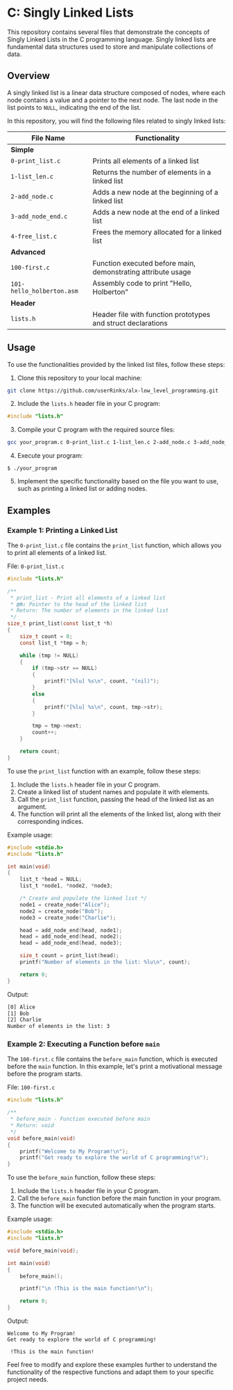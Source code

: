 # C: Singly Linked Lists

This repository contains several files that demonstrate the concepts of Singly Linked Lists in the C programming language. Singly linked lists are fundamental data structures used to store and manipulate collections of data.

## Overview

A singly linked list is a linear data structure composed of nodes, where each node contains a value and a pointer to the next node. The last node in the list points to `NULL`, indicating the end of the list.

In this repository, you will find the following files related to singly linked lists:

| File Name                | Functionality                                                 |
|--------------------------|--------------------------------------------------------------|
| **Simple**    |                                                                   |
| `0-print_list.c`           | Prints all elements of a linked list                          |
| `1-list_len.c`             | Returns the number of elements in a linked list               |
| `2-add_node.c`             | Adds a new node at the beginning of a linked list             |
| `3-add_node_end.c`         | Adds a new node at the end of a linked list                   |
| `4-free_list.c`            | Frees the memory allocated for a linked list                  |
| **Advanced**  |                                                                   |
| `100-first.c`   | Function executed before main, demonstrating attribute usage  |
| `101-hello_holberton.asm`  | Assembly code to print "Hello, Holberton"                     |
| **Header**    |                                                                   |
| `lists.h`                  | Header file with function prototypes and struct declarations  |

## Usage

To use the functionalities provided by the linked list files, follow these steps:

1. Clone this repository to your local machine:
```bash
git clone https://github.com/userRinks/alx-low_level_programming.git
```

2. Include the `lists.h` header file in your C program:
```c
#include "lists.h"
```

3. Compile your C program with the required source files:
```bash
gcc your_program.c 0-print_list.c 1-list_len.c 2-add_node.c 3-add_node_end.c 4-free_list.c -o your_program
```

4. Execute your program:
```shell
$ ./your_program
```

5. Implement the specific functionality based on the file you want to use, such as printing a linked list or adding nodes.


## Examples

### Example 1: Printing a Linked List

The `0-print_list.c` file contains the `print_list` function, which allows you to print all elements of a linked list.

File: `0-print_list.c`

```c
#include "lists.h"

/**
 * print_list - Print all elements of a linked list
 * @h: Pointer to the head of the linked list
 * Return: The number of elements in the linked list
 */
size_t print_list(const list_t *h)
{
    size_t count = 0;
    const list_t *tmp = h;

    while (tmp != NULL)
    {
        if (tmp->str == NULL)
        {
            printf("[%lu] %s\n", count, "(nil)");
        }
        else
        {
            printf("[%lu] %s\n", count, tmp->str);
        }

        tmp = tmp->next;
        count++;
    }

    return count;
}

```

To use the `print_list` function with an example, follow these steps:

1. Include the `lists.h` header file in your C program.
2. Create a linked list of student names and populate it with elements.
3. Call the `print_list` function, passing the head of the linked list as an argument.
4. The function will print all the elements of the linked list, along with their corresponding indices.

Example usage:
```c
#include <stdio.h>
#include "lists.h"

int main(void)
{
    list_t *head = NULL;
    list_t *node1, *node2, *node3;

    /* Create and populate the linked list */
    node1 = create_node("Alice");
    node2 = create_node("Bob");
    node3 = create_node("Charlie");

    head = add_node_end(head, node1);
    head = add_node_end(head, node2);
    head = add_node_end(head, node3);

    size_t count = print_list(head);
    printf("Number of elements in the list: %lu\n", count);

    return 0;
}
```

Output:
```bash
[0] Alice
[1] Bob
[2] Charlie
Number of elements in the list: 3
```

### Example 2: Executing a Function before `main`

The `100-first.c` file contains the `before_main` function, which is executed before the `main` function. In this example, let's print a motivational message before the program starts.

File: `100-first.c`

```c
#include "lists.h"

/**
 * before_main - Function executed before main
 * Return: void
 */
void before_main(void)
{
    printf("Welcome to My Program!\n");
    printf("Get ready to explore the world of C programming!\n");
}
```

To use the `before_main` function, follow these steps:

1. Include the `lists.h` header file in your C program.
2. Call the `before_main` function before the main function in your program.
3. The function will be executed automatically when the program starts.

Example usage:
```c
#include <stdio.h>
#include "lists.h"

void before_main(void);

int main(void)
{
    before_main();

    printf("\n !This is the main function!\n");

    return 0;
}
```

Output:
```shell
Welcome to My Program!
Get ready to explore the world of C programming!

 !This is the main function!
```

Feel free to modify and explore these examples further to understand the functionality of the respective functions and adapt them to your specific project needs.
